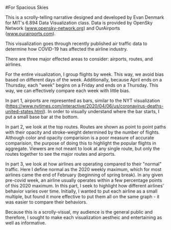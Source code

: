 #For Spacious Skies

This is a scrolly-telling narrative designed and developed by Evan Denmark for MIT's 6.894 Data Visualization class. Data is provided by OpenSky Network (www.opensky-network.org) and OurAirports (www.ourairports.com). 

This visualization goes through recently published air traffic data to determine how COVID-19 has affected the airline industry. 

There are three major effected areas to consider: airports, routes, and airlines. 

For the entire visualization, I group flights by week. This way, we avoid bias based on different days of the week. Additionally, because April ends on a Thursday, each "week" begins on a Friday and ends on a Thursday. This way, we can effectively compare each week with little bias. 

In part 1, airports are represented as bars, similar to the NYT visualization (https://www.nytimes.com/interactive/2020/04/06/us/coronavirus-deaths-united-states.html). In order to visually understand where the bar starts, I put a small base bar at the bottom. 

In part 2, we look at the top routes. Routes are shown as point to point paths with their opacity and stroke-weight determined by the number of flights. Although color and opacity comparision is a poor measure of accurate comparision, the purpose of doing this to highlight the popular flights in aggregate. Viewers are not meant to look at any single route, but only the routes together to see the major routes and airports. 


In part 3, we look at how airlines are operating compared to their "normal" traffic. Here I define normal as the 2020 weekly maximum, which for most airlines came the end of February (beginning of spring break). In any given pre-covid week, an airline usually operates within a few percentage points of this 2020 maximum. In this part, I seek to highlight how different airlines' behavior varies over time. Initially, I wanted to put each airline as a small multiple, but found it more effective to put them all on the same graph - it was easier to compare their behaviors. 

Because this is a scrolly-visual, my audience is the general public and therefore, I sought to make each visualization aestheic and entertaining as well as informative. 

